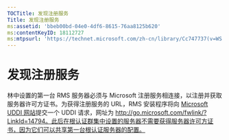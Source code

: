 ```yaml
---
TOCTitle: 发现注册服务
Title: 发现注册服务
ms:assetid: 'bbeb00bd-04e0-4df6-8615-76aa8125b620'
ms:contentKeyID: 18112727
ms:mtpsurl: 'https://technet.microsoft.com/zh-cn/library/Cc747737(v=WS.10)'
---
```


发现注册服务
============

林中设置的第一台 RMS 服务器必须与 Microsoft 注册服务相连接，以注册并获取服务器许可方证书。为获得注册服务的 URL，RMS 安装程序将向 [Microsoft UDDI 网站](http://go.microsoft.com/fwlink/?linkid=14794)提交一个 UDDI 请求，网址为 http://go.microsoft.com/fwlink/?LinkId=14794。此后在根认证群集中设置的服务器不需要获得服务器许可方证书，因为它们可以共享第一台根认证服务器的配置。
